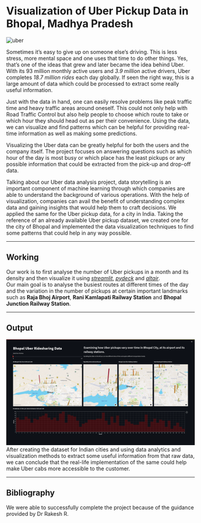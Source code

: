 # **Visualization of Uber Pickup Data in Bhopal, Madhya Pradesh**
![uber](https://external-content.duckduckgo.com/iu/?u=https%3A%2F%2Fwww.planinsurance.co.uk%2Fwp-content%2Fuploads%2F2021%2F05%2FAdobeStock_283021032_Editorial_Use_Onlyx.jpg&f=1&nofb=1&ipt=2aa90e5036c7b2411b32dd22db68bd01ad5a0d67ea8e16b213c0ab1ccf7e4553&ipo=images)

Sometimes it’s easy to give up on someone else’s driving. This is less stress, more mental space and one uses that time to do other things. Yes, that’s one of the ideas that grew and later became the idea behind Uber. With its 93 million monthly active users and _3.9 million_ active drivers, Uber completes _18.7 million rides_ each day globally. If seen the right way, this is a large amount of data which could be processed to extract some really useful information.

Just with the data in hand, one can easily resolve problems like peak traffic time and heavy traffic areas around oneself. This could not only help with Road Traffic Control but also help people to choose which route to take or which hour they should head out as per their convenience. Using the data, we can visualize and find patterns which can be helpful for providing real-time information as well as making some predictions.  

Visualizing the Uber data can be greatly helpful for both the users and the company itself. The project focuses on answering questions such as which hour of the day is most busy or which place has the least pickups or any possible information that could be extracted from the pick-up and drop-off data.

Talking about our Uber data analysis project, data storytelling is an important component of machine learning through which companies are able to understand the background of various operations. With the help of visualization, companies can avail the benefit of understanding complex data and gaining insights that would help them to craft decisions. We applied the same for the Uber pickup data, for a city in India. Taking the reference of an already available Uber pickup dataset, we created one for the city of Bhopal and implemented the data visualization techniques to find some patterns that could help in any way possible.

----
## Working
Our work is to first analyse the number of Uber pickups in a month and its density and then visualize it using [_streamlit_](https://streamlit.io/), [_pydeck_](https://pydeck.gl/) and [_altair_](https://altair-viz.github.io/).  
Our main goal is to analyse the busiest routes at different times of the day and the variation in the number of pickups at certain important landmarks such as __Raja Bhoj Airport__, __Rani Kamlapati Railway Station__ and __Bhopal Junction Railway Station__. 

----
## Output
![output](./image/output.png)
After creating the dataset for Indian cities and using data analytics and visualization methods to extract some useful information from that raw data, we can conclude that the real-life implementation of the same could help make Uber cabs more accessible to the customer.

----
## Bibliography
We were able to successfully complete the project because of the guidance provided by Dr Rakesh R.
